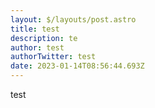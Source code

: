 ```yaml
---
layout: $/layouts/post.astro
title: test
description: te
author: test
authorTwitter: test
date: 2023-01-14T08:56:44.693Z
---
```

t﻿est